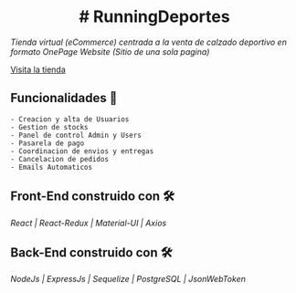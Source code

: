 <h1 align="center"># RunningDeportes </h1>

_Tienda virtual (eCommerce) centrada a la venta de calzado deportivo en formato OnePage Website (Sitio de una sola pagina)_

[Visita la tienda](https://www.runningdeportes.store/)

## Funcionalidades 🚀

```
- Creacion y alta de Usuarios
- Gestion de stocks
- Panel de control Admin y Users
- Pasarela de pago
- Coordinacion de envios y entregas
- Cancelacion de pedidos
- Emails Automaticos
```

## Front-End construido con 🛠️

_React | React-Redux | Material-UI | Axios_

## Back-End construido con 🛠️

_NodeJs | ExpressJs | Sequelize | PostgreSQL | JsonWebToken_
